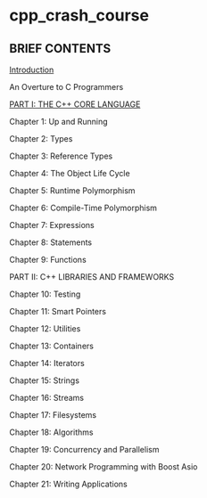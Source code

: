# cpp_crash_course

## BRIEF CONTENTS

[Introduction](introduction/README.md)

An Overture to C Programmers

[PART I: THE C++ CORE LANGUAGE](./partOne/README.md)

Chapter 1: Up and Running

Chapter 2: Types

Chapter 3: Reference Types

Chapter 4: The Object Life Cycle

Chapter 5: Runtime Polymorphism

Chapter 6: Compile-Time Polymorphism

Chapter 7: Expressions

Chapter 8: Statements

Chapter 9: Functions

PART II: C++ LIBRARIES AND FRAMEWORKS

Chapter 10: Testing

Chapter 11: Smart Pointers

Chapter 12: Utilities

Chapter 13: Containers

Chapter 14: Iterators

Chapter 15: Strings

Chapter 16: Streams

Chapter 17: Filesystems

Chapter 18: Algorithms

Chapter 19: Concurrency and Parallelism

Chapter 20: Network Programming with Boost Asio

Chapter 21: Writing Applications